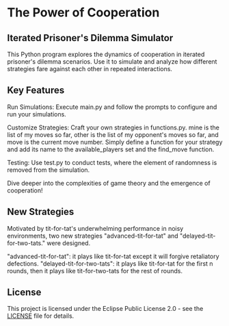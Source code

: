 # The Power of Cooperation


## Iterated Prisoner's Dilemma Simulator

This Python program explores the dynamics of cooperation in iterated prisoner's dilemma scenarios. Use it to simulate and analyze how different strategies fare against each other in repeated interactions.

## Key Features

Run Simulations: Execute main.py and follow the prompts to configure and run your simulations.
    
Customize Strategies: Craft your own strategies in functions.py. mine is the list of my moves so far, other is the list of my opponent's moves so far, and move is the current move number. Simply define a function for your strategy and add its name to the available_players set and the find_move function.
    
Testing: Use test.py to conduct tests, where the element of randomness is removed from the simulation.


Dive deeper into the complexities of game theory and the emergence of cooperation!

## New Strategies
Motivated by tit-for-tat's underwhelming performance in noisy environments, two new strategies "advanced-tit-for-tat" and "delayed-tit-for-two-tats." were designed.

"advanced-tit-for-tat": it plays like tit-for-tat except it will forgive retaliatory defections.
"delayed-tit-for-two-tats": it plays like tit-for-tat for the first n rounds, then it plays like tit-for-two-tats for the rest of rounds.

## License

This project is licensed under the Eclipse Public License 2.0 - see the [LICENSE](LICENSE) file for details.
